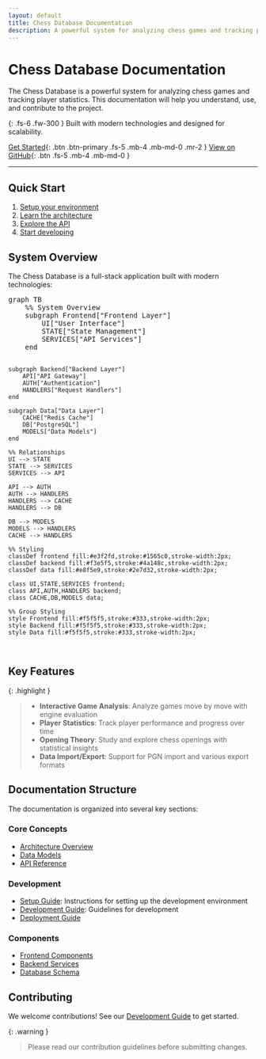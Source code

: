 ```yaml
---
layout: default
title: Chess Database Documentation
description: A powerful system for analyzing chess games and tracking player statistics
---
```


# Chess Database Documentation

<script type="module">
	import mermaid from 'https://cdn.jsdelivr.net/npm/mermaid@10/dist/mermaid.esm.min.mjs';
	mermaid.initialize({
		startOnLoad: true,
		theme: 'light'
	});
</script>

The Chess Database is a powerful system for analyzing chess games and tracking player statistics. This documentation will help you understand, use, and contribute to the project.

{: .fs-6 .fw-300 }
Built with modern technologies and designed for scalability.

[Get Started](guides/setup.md){: .btn .btn-primary .fs-5 .mb-4 .mb-md-0 .mr-2 }
[View on GitHub](https://github.com/nessaee/chess-database){: .btn .fs-5 .mb-4 .mb-md-0 }

---

## Quick Start

1. [Setup your environment](guides/setup.md)
2. [Learn the architecture](architecture.md)
3. [Explore the API](api-reference.md)
4. [Start developing](guides/development.md)

## System Overview

The Chess Database is a full-stack application built with modern technologies:

<div class="mermaid-wrapper">
<pre class="mermaid">
graph TB
    %% System Overview
    subgraph Frontend["Frontend Layer"]
        UI["User Interface"]
        STATE["State Management"]
        SERVICES["API Services"]
    end
    
    subgraph Backend["Backend Layer"]
        API["API Gateway"]
        AUTH["Authentication"]
        HANDLERS["Request Handlers"]
    end
    
    subgraph Data["Data Layer"]
        CACHE["Redis Cache"]
        DB["PostgreSQL"]
        MODELS["Data Models"]
    end
    
    %% Relationships
    UI --> STATE
    STATE --> SERVICES
    SERVICES --> API
    
    API --> AUTH
    AUTH --> HANDLERS
    HANDLERS --> CACHE
    HANDLERS --> DB
    
    DB --> MODELS
    MODELS --> HANDLERS
    CACHE --> HANDLERS
    
    %% Styling
    classDef frontend fill:#e3f2fd,stroke:#1565c0,stroke-width:2px;
    classDef backend fill:#f3e5f5,stroke:#4a148c,stroke-width:2px;
    classDef data fill:#e8f5e9,stroke:#2e7d32,stroke-width:2px;
    
    class UI,STATE,SERVICES frontend;
    class API,AUTH,HANDLERS backend;
    class CACHE,DB,MODELS data;
    
    %% Group Styling
    style Frontend fill:#f5f5f5,stroke:#333,stroke-width:2px;
    style Backend fill:#f5f5f5,stroke:#333,stroke-width:2px;
    style Data fill:#f5f5f5,stroke:#333,stroke-width:2px;
</pre>
</div>

## Key Features

{: .highlight }
> - **Interactive Game Analysis**: Analyze games move by move with engine evaluation
> - **Player Statistics**: Track player performance and progress over time
> - **Opening Theory**: Study and explore chess openings with statistical insights
> - **Data Import/Export**: Support for PGN import and various export formats

## Documentation Structure

The documentation is organized into several key sections:

### Core Concepts
- [Architecture Overview](architecture.md)
- [Data Models](models.md)
- [API Reference](api-reference.md)

### Development
- [Setup Guide](guides/setup.md): Instructions for setting up the development environment
- [Development Guide](guides/development.md): Guidelines for development
- [Deployment Guide](deployment.md)

### Components
- [Frontend Components](frontend/components.md)
- [Backend Services](backend/api.md)
- [Database Schema](backend/models.md)

## Contributing

We welcome contributions! See our [Development Guide](guides/development.md) to get started.

{: .warning }
> Please read our contribution guidelines before submitting changes.

